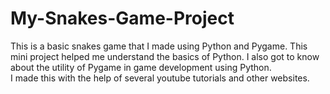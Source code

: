 # My-Snakes-Game-Project
This is a basic snakes game that I made using Python and Pygame. This mini project helped me understand the basics of Python. I also got to know about the utility of Pygame in game development using Python.  
I made this with the help of several youtube tutorials and other websites.
